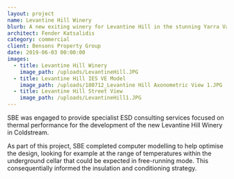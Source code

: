 ```yaml
---
layout: project
name: Levantine Hill Winery
blurb: A new exiting winery for Levantine Hill in the stunning Yarra Valley
architect: Fender Katsalidis
category: commercial
client: Bensons Property Group
date: 2019-06-03 00:00:00
images:
  - title: Levantine Hill Winery
    image_path: /uploads/LevantineHill.JPG
  - title: Levantine Hill IES VE Model
    image_path: /uploads/180712_Levantine Hill Axonometric View 1.JPG
  - title: Levantine Hill Street View
    image_path: /uploads/LevantineHill1.JPG
---
```


SBE was engaged to provide specialist ESD consulting services focused on thermal performance for the development of the new Levantine Hill Winery in Coldstream.

As part of this project, SBE completed computer modelling to help optimise the design, looking for example at the range of temperatures within the underground cellar that could be expected in free-running mode. This consequentially informed the insulation and conditioning strategy.